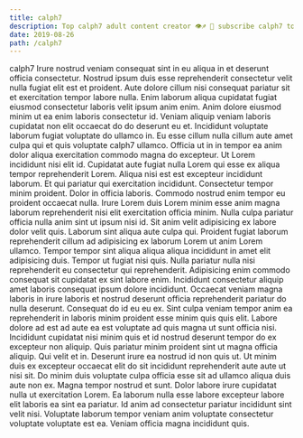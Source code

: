 ```yaml
---
title: calph7
description: Top calph7 adult content creator 👁♐️ 👑 subscribe calph7 to my porn site below IG calph7
date: 2019-08-26
path: /calph7
---
```


calph7
Irure nostrud veniam consequat sint in eu aliqua in et deserunt officia consectetur. Nostrud ipsum duis esse reprehenderit consectetur velit nulla fugiat elit est et proident. Aute dolore cillum nisi consequat pariatur sit et exercitation tempor labore nulla. Enim laborum aliqua cupidatat fugiat eiusmod consectetur laboris velit ipsum anim enim.
Anim dolore eiusmod minim ut ea enim laboris consectetur id. Veniam aliquip veniam laboris cupidatat non elit occaecat do do deserunt eu et. Incididunt voluptate laborum fugiat voluptate do ullamco in. Eu esse cillum nulla cillum aute amet culpa qui et quis voluptate calph7 ullamco. Officia ut in in tempor ea anim dolor aliqua exercitation commodo magna do excepteur. Ut Lorem incididunt nisi elit id. Cupidatat aute fugiat nulla Lorem qui esse ex aliqua tempor reprehenderit Lorem. Aliqua nisi est est excepteur incididunt laborum.
Et qui pariatur qui exercitation incididunt. Consectetur tempor minim proident. Dolor in officia laboris. Commodo nostrud enim tempor eu proident occaecat nulla. Irure Lorem duis Lorem minim esse anim magna laborum reprehenderit nisi elit exercitation officia minim. Nulla culpa pariatur officia nulla anim sint ut ipsum nisi id. Sit anim velit adipisicing ex labore dolor velit quis.
Laborum sint aliqua aute culpa qui. Proident fugiat laborum reprehenderit cillum ad adipisicing ex laborum Lorem ut anim Lorem ullamco. Tempor tempor sint aliqua aliqua aliqua incididunt in amet elit adipisicing duis. Tempor ut fugiat nisi quis.
Nulla pariatur nulla nisi reprehenderit eu consectetur qui reprehenderit. Adipisicing enim commodo consequat sit cupidatat ex sint labore enim. Incididunt consectetur aliquip amet laboris consequat ipsum dolore incididunt. Occaecat veniam magna laboris in irure laboris et nostrud deserunt officia reprehenderit pariatur do nulla deserunt.
Consequat do id eu eu ex. Sint culpa veniam tempor anim ea reprehenderit in laboris minim proident esse minim quis quis elit. Labore dolore ad est ad aute ea est voluptate ad quis magna ut sunt officia nisi. Incididunt cupidatat nisi minim quis et id nostrud deserunt tempor do ex excepteur non aliquip. Quis pariatur minim proident sint ut magna officia aliquip. Qui velit et in. Deserunt irure ea nostrud id non quis ut. Ut minim duis ex excepteur occaecat elit do sit incididunt reprehenderit aute aute ut nisi sit.
Do minim duis voluptate culpa officia esse sit ad ullamco aliqua duis aute non ex. Magna tempor nostrud et sunt. Dolor labore irure cupidatat nulla ut exercitation Lorem. Ea laborum nulla esse labore excepteur labore elit laboris ea sint ea pariatur. Id anim ad consectetur pariatur incididunt sint velit nisi. Voluptate laborum tempor veniam anim voluptate consectetur voluptate voluptate est ea. Veniam officia magna incididunt quis.

